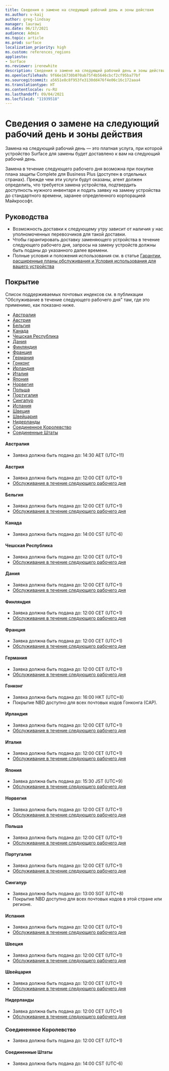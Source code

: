 ```yaml
---
title: Сведения о замене на следующий рабочий день и зоны действия
ms.author: v-kaij
author: greg-lindsay
manager: laurawi
ms.date: 06/17/2021
audience: Admin
ms.topic: article
ms.prod: surface
localization_priority: high
ms.custom: references_regions
appliesto:
- Surface
ms.reviewer: irenewhite
description: Сведения о замене на следующий рабочий день и зоны действия.
ms.openlocfilehash: 9f66e16730b070ab75f4b5646cbcf2cf95ba77bf
ms.sourcegitcommit: a5651e8c8f953fe3130dd476f4e06c16c172aaa4
ms.translationtype: HT
ms.contentlocale: ru-RU
ms.lasthandoff: 09/04/2021
ms.locfileid: "11939518"
---
```

# <a name="next-business-day-replacement-information--coverage-areas"></a>Сведения о замене на следующий рабочий день и зоны действия

Замена на следующий рабочий день — это платная услуга, при которой устройство Surface для замены будет доставлено к вам на следующий рабочий день. 

Замена в течение следующего рабочего дня возможна при покупке плана защиты Complete для Business Plus (доступен в отдельных странах). Прежде чем эти услуги будут оказаны, агент должен определить, что требуется замена устройства, подтвердить доступность нужного инвентаря и подать заявку на замену устройства до стандартного времени, заранее определенного корпорацией Майкрософт. 

## <a name="guidelines"></a>Руководства

- Возможность доставки к следующему утру зависит от наличия у нас уполномоченных перевозчиков для такой доставки.
- Чтобы гарантировать доставку заменяющего устройства в течение следующего рабочего дня, запросы на замену устройств должны быть поданы до указанного далее времени.
- Полные условия и положения использования см. в статье [Гарантии, расширенные планы обслуживания и Условия использования для вашего устройства](https://support.microsoft.com/topic/warranties-extended-service-plans-and-terms-conditions-for-your-device-eedf7a23-84a7-1a47-480b-0e10503eedf5)

## <a name="coverage"></a>Покрытие

Список поддерживаемых почтовых индексов см. в публикации "Обслуживание в течение следующего рабочего дня" там, где это применимо, как показано ниже. 

- [Австралия](#australia)
- [Австрия](#austria)
- [Бельгия](#belgium)
- [Канада](#canada)
- [Чешская Республика](#czech-republic)
- [Дания](#denmark)
- [Финляндия](#finland)
- [Франция](#france)
- [Германия](#germany)
- [Гонконг](#hong-kong)
- [Ирландия](#ireland)
- [Италия](#italy)
- [Япония](#japan)
- [Норвегия](#norway)
- [Польша](#poland)
- [Португалия](#portugal)
- [Сингапур](#singapore)
- [Испания](#spain)
- [Швеция](#sweden)
- [Швейцария](#switzerland)
- [Нидерланды](#the-netherlands)
- [Соединенное Королевство](#united-kingdom)
- [Соединенные Штаты](#united-states)


#### <a name="australia"></a>Австралия

- Заявка должна быть подана до: 14:30 AET (UTC+11)

#### <a name="austria"></a>Австрия

- Заявка должна быть подана до: 12:00 CET (UTC+1)
- [Обслуживание в течение следующего рабочего дня](https://download.microsoft.com/download/5/7/5/575447e3-70c1-468b-a714-22d3cded7a6e/NBD%20Coverage%20-%20Austria%20Post%20Codes%20030321.xlsx)

#### <a name="belgium"></a>Бельгия

- Заявка должна быть подана до: 12:00 CET (UTC+1)
- [Обслуживание в течение следующего рабочего дня](https://download.microsoft.com/download/f/b/9/fb95d99c-1403-4ecf-bbde-0bab2af2c2ce/NBD%20Coverage%20-%20Belgium%20Post%20Codes%20030321.xlsx)

#### <a name="canada"></a>Канада

- Заявка должна быть подана до: 14:00 CST (UTC-6)

#### <a name="czech-republic"></a>Чешская Республика

- Заявка должна быть подана до: 12:00 CET (UTC+1)
- [Обслуживание в течение следующего рабочего дня](https://download.microsoft.com/download/9/2/6/926014cb-38b2-4270-b841-d3dc56f6e341/NBD%20Coverage%20-%20Czech%20Republic%20Post%20Codes%20042821.xlsx)

#### <a name="denmark"></a>Дания 

- Заявка должна быть подана до: 12:00 CET (UTC+1) 
- [Обслуживание в течение следующего рабочего дня](https://download.microsoft.com/download/9/e/6/9e6b4db6-b9f6-412e-a296-a10b5bc6e591/NBD%20Coverage%20-%20Denmark%20Post%20Codes%20030321.xlsx)

#### <a name="finland"></a>Финляндия

- Заявка должна быть подана до: 12:00 CET (UTC+1)
- [Обслуживание в течение следующего рабочего дня](https://download.microsoft.com/download/b/d/d/bddd01a3-6f8e-4bd2-9549-4dbf0a5aee86/NBD%20Coverage%20-%20Finland%20Post%20Codes%20030321.xlsx)

#### <a name="france"></a>Франция

- Заявка должна быть подана до: 12:00 CET (UTC+1)
- [Обслуживание в течение следующего рабочего дня](https://download.microsoft.com/download/7/b/0/7b0fa1bb-4c75-474a-83be-6d55e0fa719f/NBD%20Coverage%20-%20France%20Postal%20Codes%20042821.xlsx)

#### <a name="germany"></a>Германия

- Заявка должна быть подана до: 12:00 CET (UTC+1)
- [Обслуживание в течение следующего рабочего дня](https://download.microsoft.com/download/d/4/f/d4f6c11f-ada2-4400-b502-2e722644427b/NBD%20Coverage%20-%20Germany%20Post%20Codes%20042821.xlsx)

#### <a name="hong-kong"></a>Гонконг

- Заявка должна быть подана до: 16:00 HKT (UTC+8) 
- Покрытие NBD доступно для всех почтовых кодов Гонконга (САР).

#### <a name="ireland"></a>Ирландия

- Заявка должна быть подана до: 12:00 CET (UTC+1)
- [Обслуживание в течение следующего рабочего дня](https://download.microsoft.com/download/d/6/f/d6f05276-3657-49d3-8871-a2e445b686ef/NBD%20Coverage%20-%20Ireland%20Post%20Codes%20030321.xlsx)

#### <a name="italy"></a>Италия

- Заявка должна быть подана до: 12:00 CET (UTC+1)
- [Обслуживание в течение следующего рабочего дня](https://download.microsoft.com/download/6/9/a/69a57c96-f4ce-4f93-a99a-2469ed737351/NBD%20Coverage%20-%20Italy%20Post%20Codes%20030321.xlsx)

#### <a name="japan"></a>Япония

- Заявка должна быть подана до: 15:30 JST (UTC+9)
- [Обслуживание в течение следующего рабочего дня](https://download.microsoft.com/download/c/7/8/c781a035-19f7-4563-9dd9-e8c5f3713342/NBD%20Coverage%20-%20Japan%20Post%20Codes%20060121.xlsx)

#### <a name="norway"></a>Норвегия

- Заявка должна быть подана до: 12:00 CET (UTC+1)
- [Обслуживание в течение следующего рабочего дня](https://download.microsoft.com/download/2/8/0/2803e50f-b7fb-431a-9eb9-efba7fb32260/NBD%20Coverage%20-%20Norway%20Post%20Codes%20032521.xlsx)

#### <a name="poland"></a>Польша

- Заявка должна быть подана до: 12:00 CET (UTC+1)
- [Обслуживание в течение следующего рабочего дня](https://download.microsoft.com/download/f/e/8/fe8b9b43-5f72-4cf1-971d-78dd46f8ea1c/NBD%20Coverage%20-%20Poland%20Post%20Codes%20042821.xlsx
)

#### <a name="portugal"></a>Португалия

- Заявка должна быть подана до: 12:00 CET (UTC+1)
- [Обслуживание в течение следующего рабочего дня](https://download.microsoft.com/download/5/1/4/5146ceeb-651c-4b10-afeb-ea1abb733e33/NBD%20Coverage%20-%20Portugal%20Post%20Codes%20030321.xlsx)

#### <a name="singapore"></a>Сингапур

- Заявка должна быть подана до: 13:00 SGT (UTC+8)
- Покрытие NBD доступно для всех почтовых кодов в этой стране или регионе.

#### <a name="spain"></a>Испания

- Заявка должна быть подана до: 12:00 CET (UTC+1)
- [Обслуживание в течение следующего рабочего дня](https://download.microsoft.com/download/6/1/d/61da1e35-e17e-4a67-ab81-27cf7a21f91b/NBD%20Coverage%20-%20Spain%20Post%20Codes%20030321.xlsx)

#### <a name="sweden"></a>Швеция

- Заявка должна быть подана до: 12:00 CET (UTC+1)
- [Обслуживание в течение следующего рабочего дня](https://download.microsoft.com/download/3/c/8/3c8a0591-2ee9-4742-835f-86b8c79b986f/NBD%20Coverage%20-%20Sweden%20Post%20Codes%20030321.xlsx)

#### <a name="switzerland"></a>Швейцария

- Заявка должна быть подана до: 12:00 CET (UTC+1)
- [Обслуживание в течение следующего рабочего дня](https://download.microsoft.com/download/e/6/9/e69789ca-4617-4b23-afb2-09529f320de3/NBD%20Coverage%20-%20Switzerland%20Post%20Codes%20030321%20update.xlsx)

#### <a name="the-netherlands"></a>Нидерланды

- Заявка должна быть подана до: 12:00 CET (UTC+1)
- [Обслуживание в течение следующего рабочего дня](https://download.microsoft.com/download/6/3/f/63f2ff4c-3b8f-465e-9498-0878f7ba70f3/NBD%20Coverage%20-%20Netherlands%20Post%20Codes%20042821.xlsx)

### <a name="united-kingdom"></a>Соединенное Королевство

- Заявка должна быть подана до: 12:00 CET (UTC+1)

#### <a name="united-states"></a>Соединенные Штаты 

- Заявка должна быть подана до: 14:00 CST (UTC-6)
